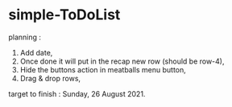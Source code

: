 # simple-ToDoList

planning : 
1. Add date,
2. Once done it will put in the recap new row (should be row-4),
3. Hide the buttons action in meatballs menu button,
4. Drag & drop rows,

target to finish :
Sunday, 26 August 2021.
